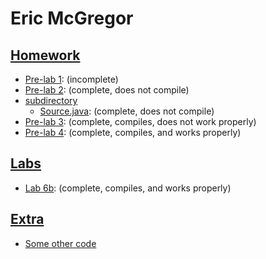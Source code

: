 # Eric McGregor

## [Homework](hw)
- [Pre-lab 1](hw/pre-lab1.pdf): (incomplete)
- [Pre-lab 2](hw/pre-lab2.pdf): (complete, does not compile)
- [subdirectory](hw/subdir)
  - [Source.java](hw/subdir/Source.java): (complete, does not compile)
- [Pre-lab 3](hw/pre-lab3.pdf): (complete, compiles, does not work properly)
- [Pre-lab 4](hw/pre-lab4.pdf): (complete, compiles, and works properly)

## [Labs](labs)
- [Lab 6b](labs/Lab6b.java): (complete, compiles, and works properly)

## [Extra](extra)
- [Some other code](extra/SomeCode.java)
